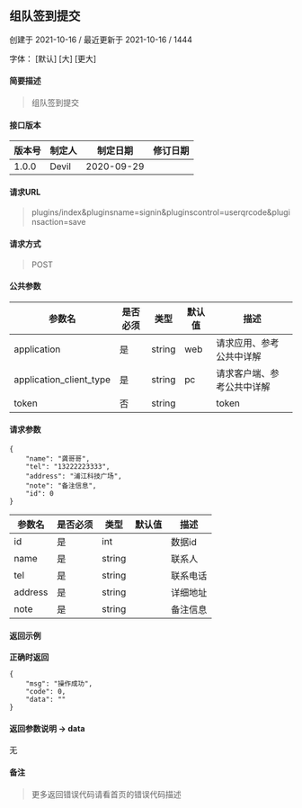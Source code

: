## 组队签到提交

创建于 2021-10-16 / 最近更新于 2021-10-16 / 1444

字体： \[默认\] \[大\] \[更大\]

#### 简要描述

> 组队签到提交

#### 接口版本

| 版本号 | 制定人 | 制定日期 | 修订日期 |
| --- | --- | --- | --- |
| 1.0.0 | Devil | 2020-09-29 |  |

#### 请求URL

> plugins/index&pluginsname=signin&pluginscontrol=userqrcode&pluginsaction=save

#### 请求方式

> POST

#### 公共参数

| 参数名 | 是否必须 | 类型 | 默认值 | 描述 |
| --- | --- | --- | --- | --- |
| application | 是 | string | web | 请求应用、参考公共中详解 |
| application\_client\_type | 是 | string | pc | 请求客户端、参考公共中详解 |
| token | 否 | string |  | token |

#### 请求参数

```
{
    "name": "龚哥哥",
    "tel": "13222223333",
    "address": "浦江科技广场",
    "note": "备注信息",
    "id": 0
}
```

| 参数名 | 是否必须 | 类型 | 默认值 | 描述 |
| --- | --- | --- | --- | --- |
| id | 是 | int |  | 数据id |
| name | 是 | string |  | 联系人 |
| tel | 是 | string |  | 联系电话 |
| address | 是 | string |  | 详细地址 |
| note | 是 | string |  | 备注信息 |

#### 返回示例

**正确时返回**

```
{
    "msg": "操作成功",
    "code": 0,
    "data": ""
}
```

#### 返回参数说明 -> data

无

#### 备注

> 更多返回错误代码请看首页的错误代码描述